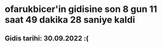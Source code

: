 # ofarukbicer'in gidisine son 8 gun 11 saat 49 dakika 28 saniye kaldi

## Gidis tarihi: 30.09.2022 :(
